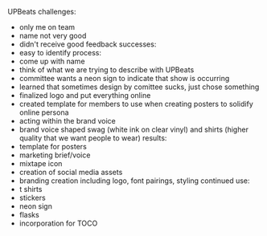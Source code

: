 UPBeats
challenges: 
- only me on team
- name not very good
- didn't receive good feedback
successes:
- easy to identify
process:
- come up with name
- think of what we are trying to describe with UPBeats
- committee wants a neon sign to indicate that show is occurring
- learned that sometimes design by comittee sucks, just chose something
- finalized logo and put everything online
- created template for members to use when creating posters to solidify online persona
- acting within the brand voice
- brand voice shaped swag (white ink on clear vinyl) and shirts (higher quality that we want people to wear)
results:
- template for posters
- marketing brief/voice
- mixtape icon
- creation of social media assets
- branding creation including logo, font pairings, styling
continued use:
- t shirts
- stickers
- neon sign
- flasks
- incorporation for TOCO